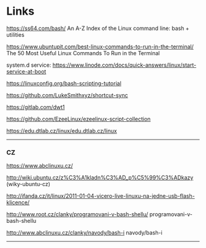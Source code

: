 # Links


https://ss64.com/bash/ An A-Z Index of the Linux command line: bash + utilities

https://www.ubuntupit.com/best-linux-commands-to-run-in-the-terminal/ The 50 Most Useful Linux Commands To Run in the Terminal

system.d service: https://www.linode.com/docs/quick-answers/linux/start-service-at-boot

https://linuxconfig.org/bash-scripting-tutorial

https://github.com/LukeSmithxyz/shortcut-sync

https://gitlab.com/dwt1

https://github.com/EzeeLinux/ezeelinux-script-collection

https://edu.dtlab.cz/linux/edu.dtlab.cz/linux

----

### CZ

https://www.abclinuxu.cz/

http://wiki.ubuntu.cz/z%C3%A1kladn%C3%AD_p%C5%99%C3%ADkazy (wiky-ubuntu-cz)

http://ifanda.cz/it/linux/2011-01-04-vicero-live-linuxu-na-jedne-usb-flash-klicence/

http://www.root.cz/clanky/programovani-v-bash-shellu/ programovani-v-bash-shellu

http://www.abclinuxu.cz/clanky/navody/bash-i navody/bash-i

---
